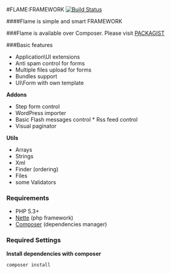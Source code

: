 #FLAME:FRAMEWORK [![Build Status](https://travis-ci.org/flame-org/Framework.png?branch=master)](https://travis-ci.org/flame-org/Framework)

####Flame is simple and smart FRAMEWORK

###Flame is available over Composer. Please visit [PACKAGIST](http://packagist.org/packages/flame/framework)

###Basic features
* Application\UI extensions
* Anti spam control for forms
* Multiple files upload for forms
* Bundles support
* UI\Form with own template

**Addons**
* Step form control
* WordPress importer
* Basic Flash messages control
* Rss feed control
* Visual paginator

**Utils**
* Arrays
* Strings
* Xml
* Finder (ordering)
* Files
* some Validators


### Requirements
* PHP 5.3+
* [Nette](http://nette.org/) (php framework)
* [Composer](http://getcomposer.org/) (dependencies manager)

### Required Settings
**Install dependencies with composer**

	composer install